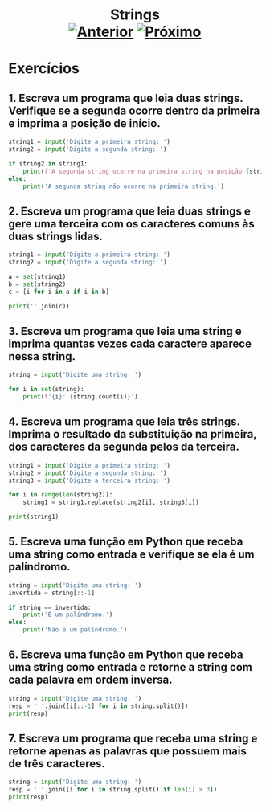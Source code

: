 <h1 align="center"> Strings <br>
  <a href="../[  3 ] Listas e Tuplas/"><img src="https://img.shields.io/badge/Anterior-Listas e Tuplas-215a36" alt="Anterior"></a>
  <a href="../[  5 ] Dicionários/"><img src="https://img.shields.io/badge/Próximo-Dicionários-215a36" alt="Próximo"></a>
</h1>

# Exercícios
## 1. Escreva um programa que leia duas strings. Verifique se a segunda ocorre dentro da primeira e imprima a posição de início.
~~~python
string1 = input('Digite a primeira string: ')
string2 = input('Digite a segunda string: ')

if string2 in string1:
    print(f'A segunda string ocorre na primeira string na posição {string1.find(string2)}')
else:
    print('A segunda string não ocorre na primeira string.')
~~~

## 2. Escreva um programa que leia duas strings e gere uma terceira com os caracteres comuns às duas strings lidas.
~~~python
string1 = input('Digite a primeira string: ')
string2 = input('Digite a segunda string: ')

a = set(string1)
b = set(string2)
c = [i for i in a if i in b]

print(''.join(c))
~~~

## 3. Escreva um programa que leia uma string e imprima quantas vezes cada caractere aparece nessa string. 
~~~python
string = input('Digite uma string: ')

for i in set(string):
    print(f'{i}: {string.count(i)}')
~~~

## 4. Escreva um programa que leia três strings. Imprima o resultado da substituição na primeira, dos caracteres da segunda pelos da terceira.
~~~python
string1 = input('Digite a primeira string: ')
string2 = input('Digite a segunda string: ')
string3 = input('Digite a terceira string: ')

for i in range(len(string2)):
    string1 = string1.replace(string2[i], string3[i])

print(string1)
~~~

## 5. Escreva uma função em Python que receba uma string como entrada e verifique se ela é um palíndromo.
~~~python
string = input('Digite uma string: ')
invertida = string[::-1]

if string == invertida:
    print('É um palíndromo.')
else:
    print('Não é um palíndromo.')
~~~

## 6. Escreva uma função em Python que receba uma string como entrada e retorne a string com cada palavra em ordem inversa.
~~~python
string = input('Digite uma string: ')
resp = ' '.join([i[::-1] for i in string.split()])
print(resp)
~~~

## 7. Escreva um programa que receba uma string e retorne apenas as palavras que possuem mais de três caracteres.
~~~python
string = input('Digite uma string: ')
resp = ' '.join([i for i in string.split() if len(i) > 3])
print(resp)
~~~